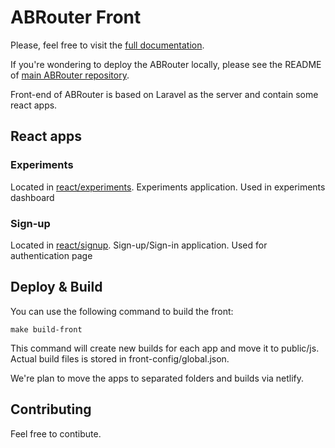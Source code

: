 # ABRouter Front

Please, feel free to visit the [full documentation](https://docs.abrouter.com/docs/intro/).

If you're wondering to deploy the ABRouter locally, please see the README of [main ABRouter repository](https://github.com/abrouter/abrouter). 

Front-end of ABRouter is based on Laravel as the server and contain some react apps.

## React apps


### Experiments

Located in [react/experiments](https://github.com/abrouter/front/tree/main/react/experiments). Experiments application. Used in experiments dashboard


### Sign-up

Located in [react/signup](https://github.com/abrouter/front/tree/main/react/signup). Sign-up/Sign-in application. Used for authentication page

## Deploy & Build

You can use the following command to build the front:

```
make build-front
```
This command will create new builds for each app and move it to public/js. Actual build files is stored in front-config/global.json.

We're plan to move the apps to separated folders and builds via netlify.


## Contributing

Feel free to contibute. 
